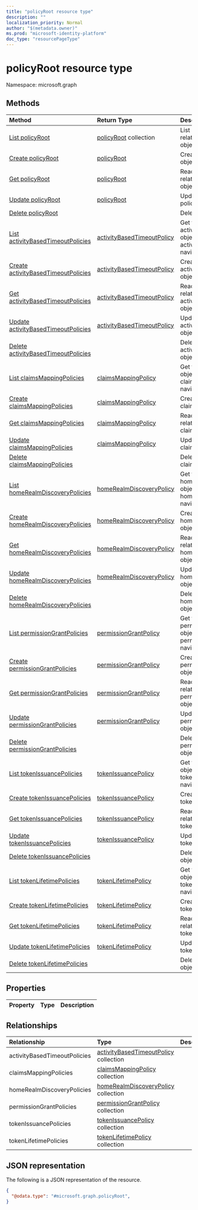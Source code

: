 ```yaml
---
title: "policyRoot resource type"
description: ""
localization_priority: Normal
author: "$(metadata.owner)"
ms.prod: "microsoft-identity-platform"
doc_type: "resourcePageType"
---
```


# policyRoot resource type

Namespace: microsoft.graph

## Methods

| Method                                                                                          | Return Type                                                               | Description                                                                                          |
| :---------------------------------------------------------------------------------------------- | :------------------------------------------------------------------------ | :--------------------------------------------------------------------------------------------------- |
| [List policyRoot](../api/policyroot-list.md)                                                    | [policyRoot](policyRoot.md) collection                                    | List properties and relationships of a policyRoot object.                                            |
| [Create policyRoot](../api/policyroot-create.md)                                                | [policyRoot](policyRoot.md)                                               | Create a new policyRoot object.                                                                      |
| [Get policyRoot](../api/policyroot-get.md)                                                      | [policyRoot](policyRoot.md)                                               | Read properties and relationships of a policyRoot object.                                            |
| [Update policyRoot](../api/policyroot-update.md)                                                | [policyRoot](policyRoot.md)                                               | Update the properties of a policyRoot object.                                                        |
| [Delete policyRoot](../api/policyroot-delete.md)                                                |                                                                           | Delete a policyRoot object.                                                                          |
| [List activityBasedTimeoutPolicies](../api/policyroot-list-activitybasedtimeoutpolicies.md)     | [activityBasedTimeoutPolicy](../resources/-activitybasedtimeoutpolicy.md) | Get the activityBasedTimeoutPolicy objects from an activityBasedTimeoutPolicies navigation property. |
| [Create activityBasedTimeoutPolicies](../api/policyroot-post-activitybasedtimeoutpolicies.md)   | [activityBasedTimeoutPolicy](../resources/-activitybasedtimeoutpolicy.md) | Create a new activityBasedTimeoutPolicy object.                                                      |
| [Get activityBasedTimeoutPolicies](../api/policyroot-get-activitybasedtimeoutpolicies.md)       | [activityBasedTimeoutPolicy](../resources/-activitybasedtimeoutpolicy.md) | Read the properties and relationships of an activityBasedTimeoutPolicy object.                       |
| [Update activityBasedTimeoutPolicies](../api/policyroot-update-activitybasedtimeoutpolicies.md) | [activityBasedTimeoutPolicy](../resources/-activitybasedtimeoutpolicy.md) | Update the properties of an activityBasedTimeoutPolicy object.                                       |
| [Delete activityBasedTimeoutPolicies](../api/policyroot-delete-activitybasedtimeoutpolicies.md) |                                                                           | Delete an activityBasedTimeoutPolicy object.                                                         |
| [List claimsMappingPolicies](../api/policyroot-list-claimsmappingpolicies.md)                   | [claimsMappingPolicy](../resources/-claimsmappingpolicy.md)               | Get the claimsMappingPolicy objects from a claimsMappingPolicies navigation property.                |
| [Create claimsMappingPolicies](../api/policyroot-post-claimsmappingpolicies.md)                 | [claimsMappingPolicy](../resources/-claimsmappingpolicy.md)               | Create a new claimsMappingPolicy object.                                                             |
| [Get claimsMappingPolicies](../api/policyroot-get-claimsmappingpolicies.md)                     | [claimsMappingPolicy](../resources/-claimsmappingpolicy.md)               | Read the properties and relationships of a claimsMappingPolicy object.                               |
| [Update claimsMappingPolicies](../api/policyroot-update-claimsmappingpolicies.md)               | [claimsMappingPolicy](../resources/-claimsmappingpolicy.md)               | Update the properties of a claimsMappingPolicy object.                                               |
| [Delete claimsMappingPolicies](../api/policyroot-delete-claimsmappingpolicies.md)               |                                                                           | Delete a claimsMappingPolicy object.                                                                 |
| [List homeRealmDiscoveryPolicies](../api/policyroot-list-homerealmdiscoverypolicies.md)         | [homeRealmDiscoveryPolicy](../resources/-homerealmdiscoverypolicy.md)     | Get the homeRealmDiscoveryPolicy objects from a homeRealmDiscoveryPolicies navigation property.      |
| [Create homeRealmDiscoveryPolicies](../api/policyroot-post-homerealmdiscoverypolicies.md)       | [homeRealmDiscoveryPolicy](../resources/-homerealmdiscoverypolicy.md)     | Create a new homeRealmDiscoveryPolicy object.                                                        |
| [Get homeRealmDiscoveryPolicies](../api/policyroot-get-homerealmdiscoverypolicies.md)           | [homeRealmDiscoveryPolicy](../resources/-homerealmdiscoverypolicy.md)     | Read the properties and relationships of a homeRealmDiscoveryPolicy object.                          |
| [Update homeRealmDiscoveryPolicies](../api/policyroot-update-homerealmdiscoverypolicies.md)     | [homeRealmDiscoveryPolicy](../resources/-homerealmdiscoverypolicy.md)     | Update the properties of a homeRealmDiscoveryPolicy object.                                          |
| [Delete homeRealmDiscoveryPolicies](../api/policyroot-delete-homerealmdiscoverypolicies.md)     |                                                                           | Delete a homeRealmDiscoveryPolicy object.                                                            |
| [List permissionGrantPolicies](../api/policyroot-list-permissiongrantpolicies.md)               | [permissionGrantPolicy](../resources/-permissiongrantpolicy.md)           | Get the permissionGrantPolicy objects from a permissionGrantPolicies navigation property.            |
| [Create permissionGrantPolicies](../api/policyroot-post-permissiongrantpolicies.md)             | [permissionGrantPolicy](../resources/-permissiongrantpolicy.md)           | Create a new permissionGrantPolicy object.                                                           |
| [Get permissionGrantPolicies](../api/policyroot-get-permissiongrantpolicies.md)                 | [permissionGrantPolicy](../resources/-permissiongrantpolicy.md)           | Read the properties and relationships of a permissionGrantPolicy object.                             |
| [Update permissionGrantPolicies](../api/policyroot-update-permissiongrantpolicies.md)           | [permissionGrantPolicy](../resources/-permissiongrantpolicy.md)           | Update the properties of a permissionGrantPolicy object.                                             |
| [Delete permissionGrantPolicies](../api/policyroot-delete-permissiongrantpolicies.md)           |                                                                           | Delete a permissionGrantPolicy object.                                                               |
| [List tokenIssuancePolicies](../api/policyroot-list-tokenissuancepolicies.md)                   | [tokenIssuancePolicy](../resources/-tokenissuancepolicy.md)               | Get the tokenIssuancePolicy objects from a tokenIssuancePolicies navigation property.                |
| [Create tokenIssuancePolicies](../api/policyroot-post-tokenissuancepolicies.md)                 | [tokenIssuancePolicy](../resources/-tokenissuancepolicy.md)               | Create a new tokenIssuancePolicy object.                                                             |
| [Get tokenIssuancePolicies](../api/policyroot-get-tokenissuancepolicies.md)                     | [tokenIssuancePolicy](../resources/-tokenissuancepolicy.md)               | Read the properties and relationships of a tokenIssuancePolicy object.                               |
| [Update tokenIssuancePolicies](../api/policyroot-update-tokenissuancepolicies.md)               | [tokenIssuancePolicy](../resources/-tokenissuancepolicy.md)               | Update the properties of a tokenIssuancePolicy object.                                               |
| [Delete tokenIssuancePolicies](../api/policyroot-delete-tokenissuancepolicies.md)               |                                                                           | Delete a tokenIssuancePolicy object.                                                                 |
| [List tokenLifetimePolicies](../api/policyroot-list-tokenlifetimepolicies.md)                   | [tokenLifetimePolicy](../resources/-tokenlifetimepolicy.md)               | Get the tokenLifetimePolicy objects from a tokenLifetimePolicies navigation property.                |
| [Create tokenLifetimePolicies](../api/policyroot-post-tokenlifetimepolicies.md)                 | [tokenLifetimePolicy](../resources/-tokenlifetimepolicy.md)               | Create a new tokenLifetimePolicy object.                                                             |
| [Get tokenLifetimePolicies](../api/policyroot-get-tokenlifetimepolicies.md)                     | [tokenLifetimePolicy](../resources/-tokenlifetimepolicy.md)               | Read the properties and relationships of a tokenLifetimePolicy object.                               |
| [Update tokenLifetimePolicies](../api/policyroot-update-tokenlifetimepolicies.md)               | [tokenLifetimePolicy](../resources/-tokenlifetimepolicy.md)               | Update the properties of a tokenLifetimePolicy object.                                               |
| [Delete tokenLifetimePolicies](../api/policyroot-delete-tokenlifetimepolicies.md)               |                                                                           | Delete a tokenLifetimePolicy object.                                                                 |

## Properties

| Property | Type | Description |
| :------- | :--- | :---------- |

## Relationships

| Relationship                 | Type                                                                                | Description |
| :--------------------------- | :---------------------------------------------------------------------------------- | :---------- |
| activityBasedTimeoutPolicies | [activityBasedTimeoutPolicy](../resources/activitybasedtimeoutpolicy.md) collection |             |
| claimsMappingPolicies        | [claimsMappingPolicy](../resources/claimsmappingpolicy.md) collection               |             |
| homeRealmDiscoveryPolicies   | [homeRealmDiscoveryPolicy](../resources/homerealmdiscoverypolicy.md) collection     |             |
| permissionGrantPolicies      | [permissionGrantPolicy](../resources/permissiongrantpolicy.md) collection           |             |
| tokenIssuancePolicies        | [tokenIssuancePolicy](../resources/tokenissuancepolicy.md) collection               |             |
| tokenLifetimePolicies        | [tokenLifetimePolicy](../resources/tokenlifetimepolicy.md) collection               |             |

## JSON representation

The following is a JSON representation of the resource.

<!-- {
  "blockType": "resource",
  "keyProperty": "id",
  "@odata.type": "microsoft.graph.policyRoot",
  "baseType": "microsoft.graph.entity",
  "openType": False
}
-->

```json
{
  "@odata.type": "#microsoft.graph.policyRoot",
}
```
